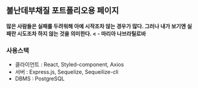 ## 불난데부채질 포트폴리오용 페이지
**많은 사람들은 실패를 두려워해 아예 시작조차 않는 경우가 많다. 그러나 내가 보기엔 실패란 시도조차 하지 않는 것을 의미한다. < - 마리아 나브라틸로바**

### 사용스택
- 클라이언트 : React, Styled-component, Axios
- 서버 : Express.js, Sequelize, Sequeilize-cli
- DBMS : PostgreSQL
